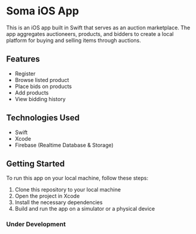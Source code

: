 # Soma iOS App

This is an iOS app built in Swift that serves as an auction marketplace. The app aggregates auctioneers, products, and bidders to create a local platform for buying and selling items through auctions.

## Features

- Register
- Browse listed product
- Place bids on products
- Add products
- View bidding history

## Technologies Used

- Swift
- Xcode
- Firebase (Realtime Database & Storage)

## Getting Started

To run this app on your local machine, follow these steps:

1. Clone this repository to your local machine
2. Open the project in Xcode
3. Install the necessary dependencies
4. Build and run the app on a simulator or a physical device

### Under Development
